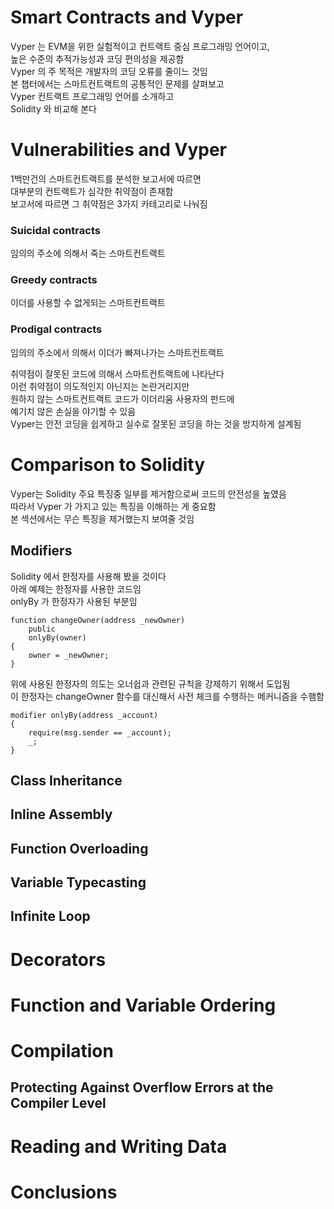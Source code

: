 # Smart Contracts and Vyper
Vyper 는 EVM을 위한 실험적이고 컨트랙트 중심 프로그래밍 언어이고,   
높은 수준의 추적가능성과 코딩 편의성을 제공함  
Vyper 의 주 목적은 개발자의 코딩 오류를 줄이느 것임  
본 챕터에서는 스마트컨트랙트의 공통적인 문제를 살펴보고   
Vyper 컨트랙트 프로그래밍 언어를 소개하고  
Solidity 와 비교해 본다  

# Vulnerabilities and Vyper 
1백만건의 스마트컨트랙트를 분석한 보고서에 따르면  
대부분의 컨트랙트가 심각한 취약점이 존재함  
보고서에 따르면 그 취약점은 3가지 카테고리로 나눠짐  

### Suicidal contracts
임의의 주소에 의해서 죽는 스마트컨트랙트
### Greedy contracts
이더를 사용할 수 없게되는 스마트컨트랙트
### Prodigal contracts
임의의 주소에서 의해서 이더가 빠져나가는 스마트컨트랙트

취약점이 잘못된 코드에 의해서 스마트컨트랙트에 나타난다  
이런 취약점이 의도적인지 아닌지는 논란거리지만  
원하지 않는 스마트컨트랙트 코드가 이더리움 사용자의 펀드에  
예기치 않은 손실을 야기할 수 있음  
Vyper는 안전 코딩을 쉽게하고 실수로 잘못된 코딩을 하는 것을 방지하게 설계됨  

# Comparison to Solidity
Vyper는 Solidity 주요 특징중 일부를 제거함으로써 코드의 안전성을 높였음  
따라서 Vyper 가 가지고 있는 특징을 이해하는 게 중요함  
본 섹션에서는 무슨 특징을 제거했는지 보여줄 것임  

## Modifiers
Solidity 에서 한정자를 사용해 봤을 것이다  
아래 예제는 한정자를 사용한 코드임  
onlyBy 가 한정자가 사용된 부분임  
```
function changeOwner(address _newOwner)
    public
    onlyBy(owner)
{
    owner = _newOwner;
}
```
위에 사용된 한정자의 의도는 오너쉽과 관련된 규칙을 강제하기 위해서 도입됨  
이 한정자는 changeOwner 함수를 대신해서 사전 체크를 수행하는 메커니즘을 수햄함  
```
modifier onlyBy(address _account)
{
    require(msg.sender == _account);
    _;
}
```

## Class Inheritance
## Inline Assembly
## Function Overloading
## Variable Typecasting
## Infinite Loop

# Decorators

# Function and Variable Ordering
# Compilation
## Protecting Against Overflow Errors at the Compiler Level
# Reading and Writing Data

# Conclusions
